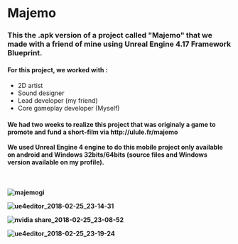 <h1>Majemo</h1>

<h3>This the .apk version of a project called "Majemo" that we made with a friend of mine using Unreal Engine 4.17 Framework Blueprint.</h3>

<h4>For this project, we worked with :</h4>
<ul>
    <li>2D artist</li>
    <li>Sound designer</li>
    <li>Lead developer (my friend)</li>
    <li>Core gameplay developer (Myself)</li>
</ul>

<h4>We had two weeks to realize this project that was originaly a game to promote and fund a short-film via http://ulule.fr/majemo <br /> <br />We used  <b>Unreal Engine 4</b> engine to do this mobile project only available on android and Windows 32bits/64bits (source files and Windows version available on my profile).<h4> <br />

![majemogi](https://user-images.githubusercontent.com/27351943/36728831-6ab69f86-1bc2-11e8-93f3-827b2ea476fd.gif)

![ue4editor_2018-02-25_23-14-31](https://user-images.githubusercontent.com/27351943/36728992-fa596222-1bc2-11e8-84f5-df6a49b3d381.png)

![nvidia share_2018-02-25_23-08-52](https://user-images.githubusercontent.com/27351943/36729196-aa96420e-1bc3-11e8-95fb-54b36cb78f1d.png)

![ue4editor_2018-02-25_23-19-24](https://user-images.githubusercontent.com/27351943/36729152-7da9103c-1bc3-11e8-9a35-eea116a9f3a9.png)
